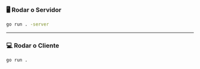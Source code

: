 ### 🖥️ Rodar o Servidor

```bash
go run . -server
```

---

### 💻 Rodar o Cliente

```bash
go run .
```
